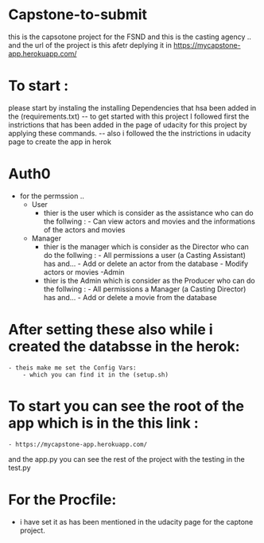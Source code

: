 # Capstone-to-submit
this is the capsotone project for the FSND 
and this is the casting agency ..
and the url of the project is this afetr deplying it in 
https://mycapstone-app.herokuapp.com/

# To start : 
please start by instaling the installing Dependencies that hsa been added in the (requirements.txt)
 -- to get started with this project I followed  first the instrictions that has been added in the page of udacity for this project by applying these commands. 
 -- also i followed the  the instrictions in udacity page to create the app in herok

# Auth0 
- for the permssion .. 
   - User
       - thier is the user which is consider as the assistance who can do the follwing : 
                - Can view actors and movies and the informations of the actors and movies
   - Manager 
      - thier is the manager which is consider as the Director who can do the follwing : 
                - All permissions a user (a Casting Assistant) has and…
                - Add or delete an actor from the database
                - Modify actors or movies
   -Admin  
      - thier is the Admin which is consider as the Producer who can do the follwing : 
               - All permissions a Manager (a Casting Director) has and…
               - Add or delete a movie from the database

# After setting these also while i created the databsse in the herok: 
    - theis make me set the Config Vars: 
        - which you can find it in the (setup.sh) 

# To start you can see the root of the app which is in the this link : 
    - https://mycapstone-app.herokuapp.com/
    
and the app.py you can see the rest of the project with the testing in the test.py 


# For the Procfile: 
   - i have set it as has been mentioned in the udacity page for the captone project. 






